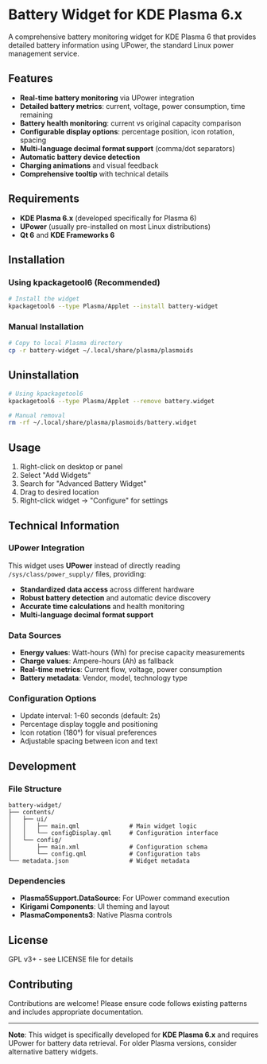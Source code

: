 # Battery Widget for KDE Plasma 6.x

A comprehensive battery monitoring widget for KDE Plasma 6 that provides detailed battery information using UPower, the standard Linux power management service.

## Features

- **Real-time battery monitoring** via UPower integration
- **Detailed battery metrics**: current, voltage, power consumption, time remaining
- **Battery health monitoring**: current vs original capacity comparison
- **Configurable display options**: percentage position, icon rotation, spacing
- **Multi-language decimal format support** (comma/dot separators)
- **Automatic battery device detection**
- **Charging animations** and visual feedback
- **Comprehensive tooltip** with technical details


## Requirements

- **KDE Plasma 6.x** (developed specifically for Plasma 6)
- **UPower** (usually pre-installed on most Linux distributions)
- **Qt 6** and **KDE Frameworks 6**

## Installation

### Using kpackagetool6 (Recommended)

```bash
# Install the widget
kpackagetool6 --type Plasma/Applet --install battery-widget
```

### Manual Installation

```bash
# Copy to local Plasma directory
cp -r battery-widget ~/.local/share/plasma/plasmoids
```

## Uninstallation

```bash
# Using kpackagetool6
kpackagetool6 --type Plasma/Applet --remove battery.widget

# Manual removal
rm -rf ~/.local/share/plasma/plasmoids/battery.widget
```


## Usage

1. Right-click on desktop or panel
2. Select "Add Widgets"
3. Search for "Advanced Battery Widget"
4. Drag to desired location
5. Right-click widget → "Configure" for settings

## Technical Information

### UPower Integration

This widget uses **UPower** instead of directly reading `/sys/class/power_supply/` files, providing:

- **Standardized data access** across different hardware
- **Robust battery detection** and automatic device discovery
- **Accurate time calculations** and health monitoring
- **Multi-language decimal format support**


### Data Sources

- **Energy values**: Watt-hours (Wh) for precise capacity measurements
- **Charge values**: Ampere-hours (Ah) as fallback
- **Real-time metrics**: Current flow, voltage, power consumption
- **Battery metadata**: Vendor, model, technology type


### Configuration Options

- Update interval: 1-60 seconds (default: 2s)
- Percentage display toggle and positioning
- Icon rotation (180°) for visual preferences
- Adjustable spacing between icon and text


## Development

### File Structure

```
battery-widget/
├── contents/
│   ├── ui/
│   │   ├── main.qml              # Main widget logic
│   │   └── configDisplay.qml     # Configuration interface
│   └── config/
│       ├── main.xml              # Configuration schema
│       └── config.qml            # Configuration tabs
└── metadata.json                 # Widget metadata
```


### Dependencies

- **Plasma5Support.DataSource**: For UPower command execution
- **Kirigami Components**: UI theming and layout
- **PlasmaComponents3**: Native Plasma controls


## License

GPL v3+ - see LICENSE file for details

## Contributing

Contributions are welcome! Please ensure code follows existing patterns and includes appropriate documentation.

***

**Note**: This widget is specifically developed for **KDE Plasma 6.x** and requires UPower for battery data retrieval. For older Plasma versions, consider alternative battery widgets.
